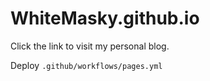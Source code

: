 # WhiteMasky.github.io
Click the link to visit my personal blog. 

Deploy `.github/workflows/pages.yml`

